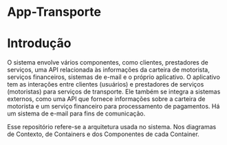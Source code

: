 # App-Transporte

# Introdução
 O sistema envolve vários componentes, como clientes, prestadores de serviços, uma API relacionada às informações da carteira de motorista, serviços financeiros, sistemas de e-mail e o próprio aplicativo.
O aplicativo tem as interações entre clientes (usuários) e prestadores de serviços (motoristas) para serviços de transporte. Ele também se integra a sistemas externos, como uma API que fornece informações sobre a carteira de motorista e um serviço financeiro para processamento de pagamentos. Há um sistema de e-mail para fins de comunicação.

 Esse repositório refere-se a arquitetura usada no sistema. Nos diagramas de Contexto, de Containers e dos Componentes de cada Container.

